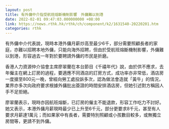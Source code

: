 ```yaml
---
layout: post
title: 有外傭中介指受航班熔斷機制影響　外傭難以到港
date: 2022-02-01 09:47:03.000000000 +08:00
link: https://news.rthk.hk/rthk/ch/component/k2/1631540-20220201.htm
categories: rthk
---
```


有外傭中介代表說，現時本港外傭月薪炒高至最少6千，部分需要照顧長者的家庭，亦難以招聘本地外傭，只能向海外招聘，但由於受航班熔斷機制影響，外傭難以到港，形容過去一年對於要聘請外傭的巿民是折磨。

香港人力資源仲介協會主席廖翠蘭在本台節目《千禧年代》說，由於供不應求，去年僱主在網上訂房的過程，要適應不同酒店的訂房方式，成功率亦非常低，酒店房一度搶至800元一晚，曾經向勞工處投訴多次，認為做法會造就「黃牛」的情況，業界亦多次向政府要求根據外傭批出簽證的時間安排酒店房，但她引述對方稱因人手不足拒絕。

廖翠蘭表示，現時亦因航班熔斷，已訂房的僱主不能退款，形容工作吃力不討好。她又表示，本港外傭月薪現時最少已上升至6千元，部分更要求8千元，甚至有人要求月薪達1萬元；而如果家中有長者，需要特別照顧或小孩數目較多，或無獨立房間等，更請不到外傭。
